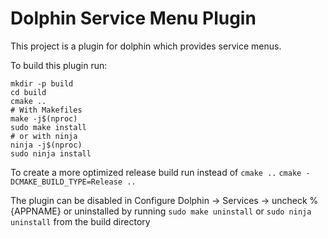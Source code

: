 # Dolphin Service Menu Plugin

This project is a plugin for dolphin which provides service menus.

To build this plugin run:
```
mkdir -p build
cd build
cmake ..
# With Makefiles
make -j$(nproc)
sudo make install
# or with ninja
ninja -j$(nproc)
sudo ninja install
```

To create a more optimized release build run instead of
`cmake ..` `cmake -DCMAKE_BUILD_TYPE=Release ..`

The plugin can be disabled in Configure Dolphin -> Services -> uncheck %{APPNAME} 
or uninstalled by running `sudo make uninstall` or `sudo ninja uninstall` from the build directory
